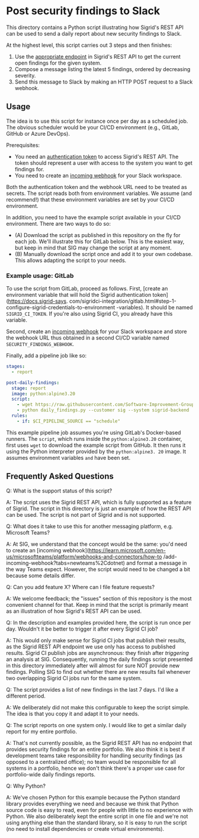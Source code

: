 # Post security findings to Slack

This directory contains a Python script illustrating how Sigrid's REST API can be used to send a 
daily report about new security findings to Slack.

At the highest level, this script carries out 3 steps and then finishes:
1. Use the [appropriate endpoint](https://docs.sigrid-says.com/integrations/sigrid-api-documentation.html#security-and-reliability-findings) in Sigrid's REST API to get the current open findings for the 
   given system.
2. Compose a message listing the latest 5 findings, ordered by decreasing severity.
3. Send this message to Slack by making an HTTP POST request to a Slack webhook.

## Usage

The idea is to use this script for instance once per day as a scheduled job. The obvious 
scheduler would be your CI/CD environment (e.g., GitLab, GitHub or Azure DevOps).

Prerequisites:
- You need an [authentication token](https://docs.sigrid-says.com/organization-integration/authentication-tokens.html)
  to access Sigrid's REST API. The token should represent a user with access to the system you 
  want to get findings for.
- You need to create an [incoming webhook](https://api.slack.com/messaging/webhooks) for your 
  Slack workspace.

Both the authentication token and the webhook URL need to be treated as secrets. The script 
reads both from environment variables. We assume (and recommend!) that these environment 
variables are set by your CI/CD environment.

In addition, you need to have the example script available in your CI/CD environment. There are 
two ways to do so:
- (A) Download the script as published in this repository on the fly for each job. We'll 
  illustrate this for GitLab below. This is the easiest way, but keep in mind that SIG may 
  change the script at any moment.
- (B) Manually download the script once and add it to your own codebase. This allows adapting 
  the script to your needs.

### Example usage: GitLab

To use the script from GitLab, proceed as follows. First, [create an environment variable that 
will hold the Sigrid authentication token]
(https://docs.sigrid-says.
com/sigridci-integration/gitlab.html#step-1-configure-sigrid-credentials-to-environment
-variables). It should be named `SIGRID_CI_TOKEN`. If you're also using Sigrid CI, you already have this 
variable.

Second, create an [incoming webhook](https://api.slack.com/messaging/webhooks) for your
Slack workspace and store the webhook URL thus obtained in a second CI/CD variable named `SECURITY_FINDINGS_WEBHOOK`.

Finally, add a pipeline job like so:
```yaml
stages:
  - report

post-daily-findings:
  stage: report
  image: python:alpine3.20
  script:
    - wget https://raw.githubusercontent.com/Software-Improvement-Group/sigridci/main/examples/slack-security-findings/daily_findings.py
    - python daily_findings.py --customer sig --system sigrid-backend
  rules:
    - if: $CI_PIPELINE_SOURCE == "schedule"
```

This example pipeline job assumes you're using GitLab's Docker-based runners. The `script`, 
which runs inside the `python:alpine3.20` container, first uses `wget` to download the example 
script from GitHub. It then runs it using the Python interpreter provided by the `python:alpine3.
20` image. It assumes environment variables `` and `` have been set. 

## Frequently Asked Questions

Q: What is the support status of this script?

A: The script uses the Sigrid REST API, which is fully supported as a feature of Sigrid. The 
script in this directory is just an example of how the REST API can be used. The script is not 
part of Sigrid and is not supported.

Q: What does it take to use this for another messaging platform, e.g. Microsoft Teams?

A: At SIG, we understand that the concept would be the same: you'd need to create an [incoming 
webhook](https://learn.microsoft.com/en-us/microsoftteams/platform/webhooks-and-connectors/how-to
/add-incoming-webhook?tabs=newteams%2Cdotnet) and format a message in the way Teams expect. 
However, the script would need to be changed a bit because some details differ. 

Q: Can you add feature X? Where can I file feature requests?

A: We welcome feedback; the "issues" section of this repository is the most convenient channel 
for that. Keep in mind that the script is primarily meant as an illustration of how Sigrid's 
REST API can be used.

Q: In the description and examples provided here, the script is run once per day. Wouldn't it be 
better to trigger it after every Sigrid CI job?

A: This would only make sense for Sigrid CI jobs that publish their results, as the Sigrid REST 
API endpoint we use only has access to published results. Sigrid CI publish jobs are 
asynchronous: they finish after _triggering_ an analysis at SIG. Consequently, running the daily 
findings script presented in this directory immediately after will almost for sure NOT provide 
new findings. Polling SIG to find out whether there are new results fail whenever two 
overlapping Sigrid CI jobs run for the same system.

Q: The script provides a list of new findings in the last 7 days. I'd like a different period.

A: We deliberately did not make this configurable to keep the script simple. The idea is that 
you copy it and adapt it to your needs.

Q: The script reports on one system only. I would like to get a similar daily report for my 
entire portfolio.

A: That's not currently possible, as the Sigrid REST API has no endpoint that provides security 
findings for an entire portfolio. We also think it is best if development teams take responsibility 
for handling security findings (as opposed to a centralized office); no team would be 
responsible for all systems in a portfolio, hence we don't think there's a proper use case for 
portfolio-wide daily findings reports.

Q: Why Python?

A: We've chosen Python for this example because the Python standard library provides everything 
we need and because we think that Python source code is easy to read, even for people with 
little to no experience with Python. We also deliberately kept the entire script in one file and 
we're not using anything else than the standard library, so it is easy to run the script (no 
need to install dependencies or create virtual environments).

